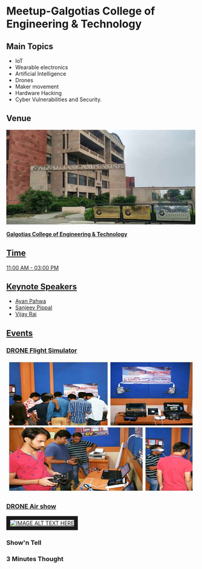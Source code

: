  # Meetup-Galgotias College of Engineering & Technology 
 ## Main Topics 
 + IoT 
 + Wearable electronics 
 + Artificial Intelligence 
 + Drones 
 + Maker movement 
 + Hardware Hacking 
 + Cyber  Vulnerabilities and Security.

 ## Venue
 <a href="http://www.galgotiacollege.edu/gcet.asp"><img src="Image/maxresdefault.jpg" height="250" width="500" >
 
 **Galgotias College of Engineering & Technology**
 ## Time
 11:00 AM - 03:00 PM
 ## Keynote Speakers
 * Ayan Pahwa
 * Sanjeev Pippal
 * Vijay Rai

 ## Events
 
 ### DRONE Flight Simulator
 <img src="Image/simulator.jpg" height="350" width="500" >
 
 ### DRONE Air show
<a href="http://www.youtube.com/watch?feature=player_embedded&v=9mrVgmxYpJw
" target="_blank"><img src="http://img.youtube.com/vi/9mrVgmxYpJw/0.jpg" 
alt="IMAGE ALT TEXT HERE" width="240" height="180" border="10" /></a>
 ### Show'n Tell
 ### 3 Minutes Thought

 

